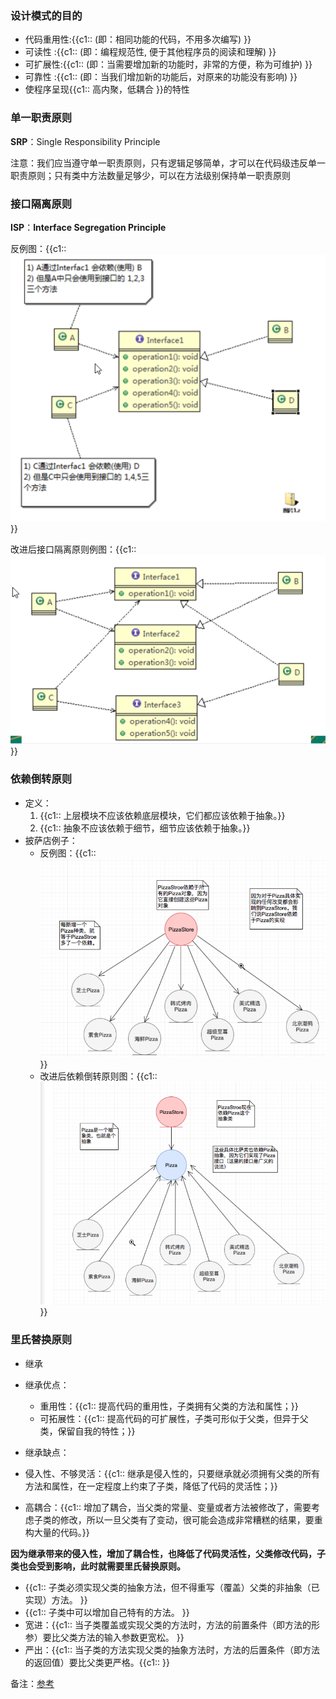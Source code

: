 ### 设计模式的目的 [	](designpattern_20200629095419184)

- 代码重用性:{{c1::  (即：相同功能的代码，不用多次编写)  }}
- 可读性 :{{c1:: (即：编程规范性, 便于其他程序员的阅读和理解) }}
- 可扩展性:{{c1::  (即：当需要增加新的功能时，非常的方便，称为可维护) }}
- 可靠性 :{{c1:: (即：当我们增加新的功能后，对原来的功能没有影响) }}
- 使程序呈现{{c1:: 高内聚，低耦合 }}的特性 

### 单一职责原则 [	](designpattern_20200629095419186)

**SRP**：Single Responsibility Principle

注意：我们应当遵守单一职责原则，只有逻辑足够简单，才可以在代码级违反单一职责原则；只有类中方法数量足够少，可以在方法级别保持单一职责原则

### 接口隔离原则 [	](designpattern_20200629095419187)

**ISP**：**Interface  Segregation Principle**

反例图：{{c1:: ![image-20200629211404990](designpattern.assets/image-20200629211404990.png) }}

改进后接口隔离原则例图：{{c1::![image-20200629210906436](designpattern.assets/image-20200629210906436.png)}}

### 依赖倒转原则 [	](designpattern_20200629095419189)

+ 定义：
    1. {{c1:: 上层模块不应该依赖底层模块，它们都应该依赖于抽象。}}
    2. {{c1:: 抽象不应该依赖于细节，细节应该依赖于抽象。}}
+ 披萨店例子：
    + 反例图：{{c1:: ![image-20200629212530571](designpattern.assets/image-20200629212530571.png)}}
    + 改进后依赖倒转原则图：{{c1:: ![image-20200629212538616](designpattern.assets/image-20200629212538616.png)}}



### 里氏替换原则 [	](designpattern_20200629095419191)

- 继承

- 继承优点：
  - 重用性：{{c1:: 提高代码的重用性，子类拥有父类的方法和属性；}}
  - 可拓展性：{{c1:: 提高代码的可扩展性，子类可形似于父类，但异于父类，保留自我的特性；}}

- 继承缺点：
- 侵入性、不够灵活：{{c1:: 继承是侵入性的，只要继承就必须拥有父类的所有方法和属性，在一定程度上约束了子类，降低了代码的灵活性；}}
- 高耦合：{{c1:: 增加了耦合，当父类的常量、变量或者方法被修改了，需要考虑子类的修改，所以一旦父类有了变动，很可能会造成非常糟糕的结果，要重构大量的代码。}}

**因为继承带来的侵入性，增加了耦合性，也降低了代码灵活性，父类修改代码，子类也会受到影响，此时就需要里氏替换原则。**

- {{c1:: 子类必须实现父类的抽象方法，但不得重写（覆盖）父类的非抽象（已实现）方法。 }}
- {{c1:: 子类中可以增加自己特有的方法。 }}
- 宽进：{{c1:: 当子类覆盖或实现父类的方法时，方法的前置条件（即方法的形参）要比父类方法的输入参数更宽松。 }}
- 严出：{{c1:: 当子类的方法实现父类的抽象方法时，方法的后置条件（即方法的返回值）要比父类更严格。{{c1::  }}

备注：[参考](https://www.cnblogs.com/o-andy-o/p/10315188.html)